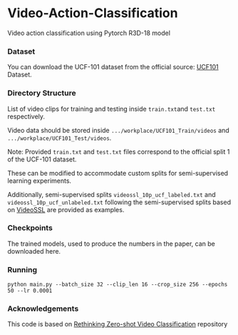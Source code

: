 # Video-Action-Classification
Video action classification using Pytorch R3D-18 model
### Dataset 
You can download the UCF-101 dataset from the official source: [UCF101](https://www.crcv.ucf.edu/data/UCF101.php) Dataset. 
### Directory Structure
List of video clips for training and testing inside `train.txt`and `test.txt` respectively. 

Video data should be stored inside `.../workplace/UCF101_Train/videos` and `.../workplace/UCF101_Test/videos`.

Note: Provided `train.txt` and `test.txt` files correspond to the official split 1 of the UCF-101 dataset. 

These can be modified to accommodate custom splits for semi-supervised learning experiments. 

Additionally, semi-supervised splits `videossl_10p_ucf_labeled.txt` and `videossl_10p_ucf_unlabeled.txt` following the semi-supervised splits based on [VideoSSL](https://arxiv.org/abs/2003.00197) are provided as examples.


### Checkpoints
The trained models, used to produce the numbers in the paper, can be downloaded here.
### Running

```
python main.py --batch_size 32 --clip_len 16 --crop_size 256 --epochs 50 --lr 0.0001

```
###  Acknowledgements
This code is based on [Rethinking Zero-shot Video Classification](https://github.com/bbrattoli/ZeroShotVideoClassification/) repository
